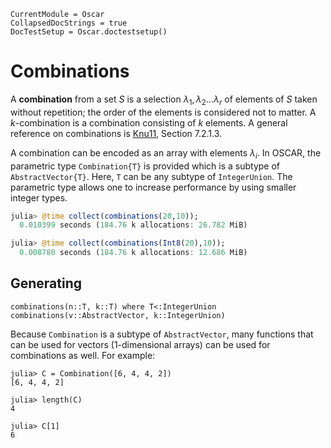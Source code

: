 ```@meta
CurrentModule = Oscar
CollapsedDocStrings = true
DocTestSetup = Oscar.doctestsetup()
```

# Combinations

A **combination** from a set $S$ is a selection $\lambda_1, \lambda_2 \dots \lambda_r$ of elements of $S$ taken without repetition; the order of the elements is considered not to matter. A $k$-combination is a combination consisting of $k$ elements.
A general reference on combinations is [Knu11](@cite), Section 7.2.1.3.

A combination can be encoded as an array with elements $\lambda_i$.
In OSCAR, the parametric type `Combination{T}` is provided which is a subtype of `AbstractVector{T}`.
Here, `T` can be any subtype of `IntegerUnion`.
The parametric type allows one to increase performance by using smaller integer types.
```julia
julia> @time collect(combinations(20,10));
  0.010399 seconds (184.76 k allocations: 26.782 MiB)

julia> @time collect(combinations(Int8(20),10));
  0.008780 seconds (184.76 k allocations: 12.686 MiB)
```


## Generating

```@docs
combinations(n::T, k::T) where T<:IntegerUnion
combinations(v::AbstractVector, k::IntegerUnion)
```

Because `Combination` is a subtype of `AbstractVector`, many functions that can be used for vectors (1-dimensional arrays) can be used for combinations as well.
For example:
```jldoctest
julia> C = Combination([6, 4, 4, 2])
[6, 4, 4, 2]

julia> length(C)
4

julia> C[1]
6
```

